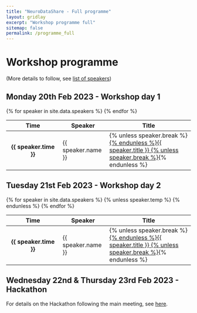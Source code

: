 ```yaml
---
title: "NeuroDataShare - Full programme"
layout: gridlay
excerpt: "Workshop programme full"
sitemap: false
permalink: /programme_full
---
```

# Workshop programme
(More details to follow, see <a href="speakers">list of speakers</a>)

## Monday 20th Feb 2023 - Workshop day 1

<div class="row">
<div class="col-sm-12">
<p></p>
<table class="table table-hover">
  <thead>
    <tr>
      <th scope="col" style="width: 130px">Time</th>
      <th scope="col">Speaker</th>
      <th scope="col">Title</th>
    </tr>
  </thead>
  <tbody>
    {% for speaker in site.data.speakers %}
    <tr>
      <th scope="row">{{ speaker.time }}</th>
      <td>{{ speaker.name }}</td>
      <td>
      {% unless speaker.break %}<a href="{{ site.url }}{{ site.baseurl }}/speakers#{{ speaker.name }}">{% endunless %}{{ speaker.title }}
      {% unless speaker.break %}</a>{% endunless %}
      </td>
    </tr>
    {% endfor %}
  </tbody>
</table>
</div>
</div>


## Tuesday 21st Feb 2023 - Workshop day 2


<div class="row">
<div class="col-sm-12">
<p></p>
<table class="table table-hover">
  <thead>
    <tr>
      <th scope="col" style="width: 130px">Time</th>
      <th scope="col">Speaker</th>
      <th scope="col">Title</th>
    </tr>
  </thead>
  <tbody>
    {% for speaker in site.data.speakers %}
    {% unless speaker.temp %}
    <tr>
      <th scope="row">{{ speaker.time }}</th>
      <td>{{ speaker.name }}</td>
      <td>
      {% unless speaker.break %}<a href="{{ site.url }}{{ site.baseurl }}/speakers#{{ speaker.name }}">{% endunless %}{{ speaker.title }}
      {% unless speaker.break %}</a>{% endunless %}
      </td>
    </tr>
    {% endunless %}
    {% endfor %}
  </tbody>
</table>
</div>
</div>


## Wednesday 22nd & Thursday 23rd Feb 2023 - Hackathon


For details on the Hackathon following the main meeting, see <a href="{{ site.url }}{{ site.baseurl }}/hackathon">here</a>. 
